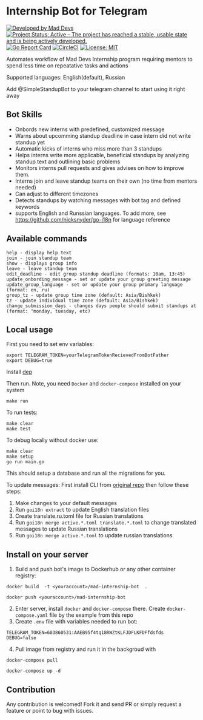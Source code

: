 # Internship Bot for Telegram
[![Developed by Mad Devs](https://maddevs.io/badge-dark.svg)](https://maddevs.io/)
[![Project Status: Active – The project has reached a stable, usable state and is being actively developed.](https://www.repostatus.org/badges/latest/active.svg)](https://www.repostatus.org/#active)
[![Go Report Card](https://goreportcard.com/badge/github.com/maddevsio/mad-internship-bot)](https://goreportcard.com/report/github.com/maddevsio/mad-internship-bot)
[![CircleCI](https://circleci.com/gh/maddevsio/mad-internship-bot.svg?style=svg)](https://circleci.com/gh/maddevsio/mad-internship-bot)
[![License: MIT](https://img.shields.io/badge/License-MIT-yellow.svg)](https://opensource.org/licenses/MIT)

Automates workflow of Mad Devs Internship program requiring mentors to spend less time on repeatative tasks and actions

Supported languages: English(default), Russian 

Add @SimpleStandupBot to your telegram channel to start using it right away

## Bot Skills

- Onbords new interns with predefined, customized message
- Warns about upcomming standup deadline in case intern did not write standup yet
- Automatic kicks of interns who miss more than 3 standups 
- Helps interns write more applicable, beneficial standups by analyzing standup text and outlining basic problems
- Monitors interns pull requests and gives advises on how to improve them. 
- Interns join and leave standup teams on their own (no time from mentors needed)
- Can adjust to different timezones 
- Detects standups by watching messages with bot tag and defined keywords
- supports English and Runssian languages. To add more, see https://github.com/nicksnyder/go-i18n for language reference

## Available commands
```
help - display help text 
join - join standup team
show - displays group info
leave - leave standup team 
edit_deadline - edit group standup deadline (formats: 10am, 13:45)
update_onbording_message - set or update your group greeting message
update_group_language - set or update your group primary language (format: en, ru)
group_tz - update group time zone (default: Asia/Bishkek)
tz - update individual time zone (default: Asia/Bishkek)
change_submission_days - changes days people should submit standups at (format: "monday, tuesday, etc)
```

## Local usage
First you need to set env variables:
```
export TELEGRAM_TOKEN=yourTelegramTokenRecievedFromBotFather
export DEBUG=true
```
Install [dep](https://github.com/golang/dep)

Then run. Note, you need `Docker` and `docker-compose` installed on your system

```
make run
```
To run tests: 
```
make clear
make test
```
To debug locally without docker use:
```
make clear
make setup
go run main.go
```
This should setup a database and run all the migrations for you. 

To update messages: 
First install CLI from [original repo](https://github.com/nicksnyder/go-i18n) then follow these steps:

1. Make changes to your default messages
2. Run `goi18n extract` to update English translation files
3. Create translate.ru.toml file for Russian translations
3. Run `goi18n merge active.*.toml translate.*.toml` to change translated messages to update Russian translations
4. Run `goi18n merge active.*.toml` to update russian translations

## Install on your server 

1. Build and push bot's image to Dockerhub or any other container registry: 
```
docker build  -t <youraccount>/mad-internship-bot  .
```
```
docker push <youraccount>/mad-internship-bot
```
2. Enter server, install `docker` and `docker-compose` there. Create `docker-compose.yaml` file by the example from this repo
3. Create `.env` file with variables needed to run bot:
```
TELEGRAM_TOKEN=603860531:AAEB95f4tq18RWZtKLFJDFLKFDFfdsfds
DEBUG=false
```
4. Pull image from registry and run it in the backgroud with
```
docker-compose pull
```
```
docker-compose up -d
```

## Contribution

Any contribution is welcomed! Fork it and send PR or simply request a feature or point to bug with issues. 